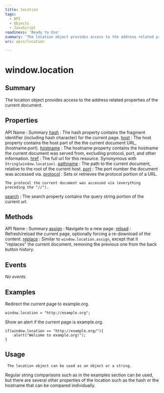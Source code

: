 ```yaml
---
title: location
tags:
  - API
  - Objects
  - JavaScript
readiness: 'Ready to Use'
summary: 'The location object provides access to the address related properties of the current document.'
uri: apis/location

---
```

# window.location

## Summary

The location object provides access to the address related properties of the current document.

## Properties

API Name
:   Summary
[hash](/apis/location/hash)
:   The hash property contains the fragment identifier (including hash character) for the current page.
[host](/apis/location/host)
:   The host property contains the host part of the the current document URL, (hostname:port).
[hostname](/apis/location/hostname)
:   The hostname property contains the hostname the current document was served from, excluding protocol, port, and other information.
[href](/apis/location/href)
:   The full url for this resource. Synonymous with `String(window.location)`.
[pathname](/apis/location/pathname)
:   The path to the current document, relative to the root of the current host.
[port](/apis/location/port)
:   The port number the document was accessed via.
[protocol](/apis/location/protocol)
:   Sets or retrieves the protocol portion of a URL.

    The protocol the current document was accessed via (everything preceding the "//").

[search](/apis/location/search)
:   The search property contains the query string portion of the current url.

## Methods

API Name
:   Summary
[assign](/apis/location/assign)
:   Navigate to a new page.
[reload](/apis/location/reload)
:   Refresh/reload the current page, optionally forcing a re-download of the content.
[replace](/apis/location/replace)
:   Similar to `window.location.assign`, except that it "replaces" the current document, removing the previous one from the back button history.

## Events

*No events.*

## Examples

Redirect the current page to example.org.

``` {.js}
window.location = "http://example.org";
```

Show an alert if the current page is example.org.

    if(window.location == "http://example.org/"){
        alert("Welcome to example.org!");
    }

## Usage

     The location object can be used as an object or a string.

Regular string comparisons such as in the examples section can be used, but there are several other properties of the location such as the hash or the hostname that can be compared individually.

